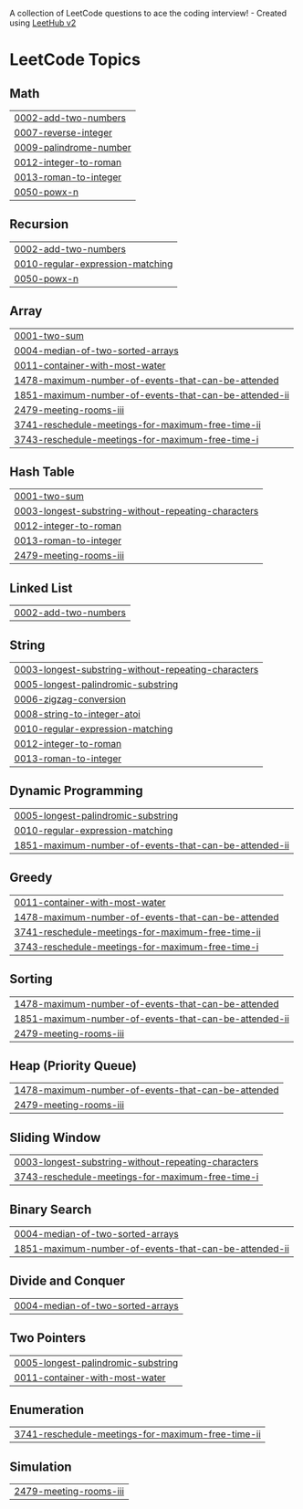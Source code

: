 A collection of LeetCode questions to ace the coding interview! - Created using [LeetHub v2](https://github.com/arunbhardwaj/LeetHub-2.0)
<!---LeetCode Topics Start-->
# LeetCode Topics
## Math
|  |
| ------- |
| [0002-add-two-numbers](https://github.com/AtulTiwari25/LeetCode/tree/master/0002-add-two-numbers) |
| [0007-reverse-integer](https://github.com/AtulTiwari25/LeetCode/tree/master/0007-reverse-integer) |
| [0009-palindrome-number](https://github.com/AtulTiwari25/LeetCode/tree/master/0009-palindrome-number) |
| [0012-integer-to-roman](https://github.com/AtulTiwari25/LeetCode/tree/master/0012-integer-to-roman) |
| [0013-roman-to-integer](https://github.com/AtulTiwari25/LeetCode/tree/master/0013-roman-to-integer) |
| [0050-powx-n](https://github.com/AtulTiwari25/LeetCode/tree/master/0050-powx-n) |
## Recursion
|  |
| ------- |
| [0002-add-two-numbers](https://github.com/AtulTiwari25/LeetCode/tree/master/0002-add-two-numbers) |
| [0010-regular-expression-matching](https://github.com/AtulTiwari25/LeetCode/tree/master/0010-regular-expression-matching) |
| [0050-powx-n](https://github.com/AtulTiwari25/LeetCode/tree/master/0050-powx-n) |
## Array
|  |
| ------- |
| [0001-two-sum](https://github.com/AtulTiwari25/LeetCode/tree/master/0001-two-sum) |
| [0004-median-of-two-sorted-arrays](https://github.com/AtulTiwari25/LeetCode/tree/master/0004-median-of-two-sorted-arrays) |
| [0011-container-with-most-water](https://github.com/AtulTiwari25/LeetCode/tree/master/0011-container-with-most-water) |
| [1478-maximum-number-of-events-that-can-be-attended](https://github.com/AtulTiwari25/LeetCode/tree/master/1478-maximum-number-of-events-that-can-be-attended) |
| [1851-maximum-number-of-events-that-can-be-attended-ii](https://github.com/AtulTiwari25/LeetCode/tree/master/1851-maximum-number-of-events-that-can-be-attended-ii) |
| [2479-meeting-rooms-iii](https://github.com/AtulTiwari25/LeetCode/tree/master/2479-meeting-rooms-iii) |
| [3741-reschedule-meetings-for-maximum-free-time-ii](https://github.com/AtulTiwari25/LeetCode/tree/master/3741-reschedule-meetings-for-maximum-free-time-ii) |
| [3743-reschedule-meetings-for-maximum-free-time-i](https://github.com/AtulTiwari25/LeetCode/tree/master/3743-reschedule-meetings-for-maximum-free-time-i) |
## Hash Table
|  |
| ------- |
| [0001-two-sum](https://github.com/AtulTiwari25/LeetCode/tree/master/0001-two-sum) |
| [0003-longest-substring-without-repeating-characters](https://github.com/AtulTiwari25/LeetCode/tree/master/0003-longest-substring-without-repeating-characters) |
| [0012-integer-to-roman](https://github.com/AtulTiwari25/LeetCode/tree/master/0012-integer-to-roman) |
| [0013-roman-to-integer](https://github.com/AtulTiwari25/LeetCode/tree/master/0013-roman-to-integer) |
| [2479-meeting-rooms-iii](https://github.com/AtulTiwari25/LeetCode/tree/master/2479-meeting-rooms-iii) |
## Linked List
|  |
| ------- |
| [0002-add-two-numbers](https://github.com/AtulTiwari25/LeetCode/tree/master/0002-add-two-numbers) |
## String
|  |
| ------- |
| [0003-longest-substring-without-repeating-characters](https://github.com/AtulTiwari25/LeetCode/tree/master/0003-longest-substring-without-repeating-characters) |
| [0005-longest-palindromic-substring](https://github.com/AtulTiwari25/LeetCode/tree/master/0005-longest-palindromic-substring) |
| [0006-zigzag-conversion](https://github.com/AtulTiwari25/LeetCode/tree/master/0006-zigzag-conversion) |
| [0008-string-to-integer-atoi](https://github.com/AtulTiwari25/LeetCode/tree/master/0008-string-to-integer-atoi) |
| [0010-regular-expression-matching](https://github.com/AtulTiwari25/LeetCode/tree/master/0010-regular-expression-matching) |
| [0012-integer-to-roman](https://github.com/AtulTiwari25/LeetCode/tree/master/0012-integer-to-roman) |
| [0013-roman-to-integer](https://github.com/AtulTiwari25/LeetCode/tree/master/0013-roman-to-integer) |
## Dynamic Programming
|  |
| ------- |
| [0005-longest-palindromic-substring](https://github.com/AtulTiwari25/LeetCode/tree/master/0005-longest-palindromic-substring) |
| [0010-regular-expression-matching](https://github.com/AtulTiwari25/LeetCode/tree/master/0010-regular-expression-matching) |
| [1851-maximum-number-of-events-that-can-be-attended-ii](https://github.com/AtulTiwari25/LeetCode/tree/master/1851-maximum-number-of-events-that-can-be-attended-ii) |
## Greedy
|  |
| ------- |
| [0011-container-with-most-water](https://github.com/AtulTiwari25/LeetCode/tree/master/0011-container-with-most-water) |
| [1478-maximum-number-of-events-that-can-be-attended](https://github.com/AtulTiwari25/LeetCode/tree/master/1478-maximum-number-of-events-that-can-be-attended) |
| [3741-reschedule-meetings-for-maximum-free-time-ii](https://github.com/AtulTiwari25/LeetCode/tree/master/3741-reschedule-meetings-for-maximum-free-time-ii) |
| [3743-reschedule-meetings-for-maximum-free-time-i](https://github.com/AtulTiwari25/LeetCode/tree/master/3743-reschedule-meetings-for-maximum-free-time-i) |
## Sorting
|  |
| ------- |
| [1478-maximum-number-of-events-that-can-be-attended](https://github.com/AtulTiwari25/LeetCode/tree/master/1478-maximum-number-of-events-that-can-be-attended) |
| [1851-maximum-number-of-events-that-can-be-attended-ii](https://github.com/AtulTiwari25/LeetCode/tree/master/1851-maximum-number-of-events-that-can-be-attended-ii) |
| [2479-meeting-rooms-iii](https://github.com/AtulTiwari25/LeetCode/tree/master/2479-meeting-rooms-iii) |
## Heap (Priority Queue)
|  |
| ------- |
| [1478-maximum-number-of-events-that-can-be-attended](https://github.com/AtulTiwari25/LeetCode/tree/master/1478-maximum-number-of-events-that-can-be-attended) |
| [2479-meeting-rooms-iii](https://github.com/AtulTiwari25/LeetCode/tree/master/2479-meeting-rooms-iii) |
## Sliding Window
|  |
| ------- |
| [0003-longest-substring-without-repeating-characters](https://github.com/AtulTiwari25/LeetCode/tree/master/0003-longest-substring-without-repeating-characters) |
| [3743-reschedule-meetings-for-maximum-free-time-i](https://github.com/AtulTiwari25/LeetCode/tree/master/3743-reschedule-meetings-for-maximum-free-time-i) |
## Binary Search
|  |
| ------- |
| [0004-median-of-two-sorted-arrays](https://github.com/AtulTiwari25/LeetCode/tree/master/0004-median-of-two-sorted-arrays) |
| [1851-maximum-number-of-events-that-can-be-attended-ii](https://github.com/AtulTiwari25/LeetCode/tree/master/1851-maximum-number-of-events-that-can-be-attended-ii) |
## Divide and Conquer
|  |
| ------- |
| [0004-median-of-two-sorted-arrays](https://github.com/AtulTiwari25/LeetCode/tree/master/0004-median-of-two-sorted-arrays) |
## Two Pointers
|  |
| ------- |
| [0005-longest-palindromic-substring](https://github.com/AtulTiwari25/LeetCode/tree/master/0005-longest-palindromic-substring) |
| [0011-container-with-most-water](https://github.com/AtulTiwari25/LeetCode/tree/master/0011-container-with-most-water) |
## Enumeration
|  |
| ------- |
| [3741-reschedule-meetings-for-maximum-free-time-ii](https://github.com/AtulTiwari25/LeetCode/tree/master/3741-reschedule-meetings-for-maximum-free-time-ii) |
## Simulation
|  |
| ------- |
| [2479-meeting-rooms-iii](https://github.com/AtulTiwari25/LeetCode/tree/master/2479-meeting-rooms-iii) |
<!---LeetCode Topics End-->